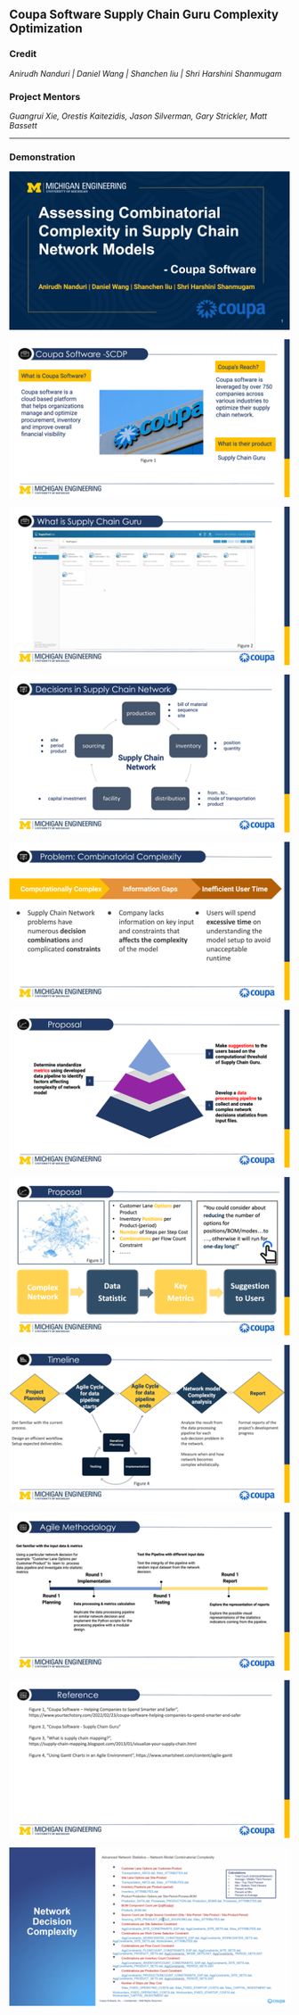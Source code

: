 ## Coupa Software Supply Chain Guru Complexity Optimization   

### Credit     
*Anirudh Nanduri | Daniel Wang | Shanchen liu | Shri Harshini Shanmugam* 
   
### Project Mentors   
*Guangrui Xie, Orestis Kaitezidis, Jason Silverman, Gary Strickler, Matt Bassett*

---

### Demonstration
![Demo](https://github.com/danwyk/Assessing_Combinatorial_Complexity/blob/main/Project_Proposal/page1.png)

![Demo](https://github.com/danwyk/Assessing_Combinatorial_Complexity/blob/main/Project_Proposal/page2.png)

![Demo](https://github.com/danwyk/Assessing_Combinatorial_Complexity/blob/main/Project_Proposal/page3.png)

![Demo](https://github.com/danwyk/Assessing_Combinatorial_Complexity/blob/main/Project_Proposal/page4.png)

![Demo](https://github.com/danwyk/Assessing_Combinatorial_Complexity/blob/main/Project_Proposal/page5.png)

![Demo](https://github.com/danwyk/Assessing_Combinatorial_Complexity/blob/main/Project_Proposal/page6.png)

![Demo](https://github.com/danwyk/Assessing_Combinatorial_Complexity/blob/main/Project_Proposal/page7.png)

![Demo](https://github.com/danwyk/Assessing_Combinatorial_Complexity/blob/main/Project_Proposal/page8.png)

![Demo](https://github.com/danwyk/Assessing_Combinatorial_Complexity/blob/main/Project_Proposal/page9.png)

![Demo](https://github.com/danwyk/Assessing_Combinatorial_Complexity/blob/main/Project_Proposal/page10.png)

![Demo](https://github.com/danwyk/Assessing_Combinatorial_Complexity/blob/main/Project_Proposal/Category%20%26%20Files.jpg)
